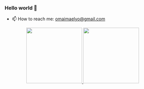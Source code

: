 ### Hello world 👋

- 📫 How to reach me: omaimaelyo@gmail.com

<div align="center">
  <a href="https://github.com/OmaimaEl-youssefy">
  <img height="180em" src="https://github-readme-stats.vercel.app/api?username=OmaimaEl-youssefy&show_icons=true&theme=dracula&include_all_commits=true&count_private=true"/>
  <img height="180em" src="https://github-readme-stats.vercel.app/api/top-langs/?username=OmaimaEl-youssefy&layout=compact&langs_count=7&theme=dracula"/>
</div>
